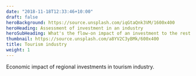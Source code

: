 ```yaml
---
date: "2018-11-18T12:33:46+10:00"
draft: false
heroBackground: https://source.unsplash.com/iqGtaQnk3VM/1600x400
heroHeading: Assessment of investment in an industry
heroSubHeading: What's the flow-on impact of an investment to the rest of the economy?
thumbnail: https://source.unsplash.com/a8YV2C3yBMk/600x400
title: Tourism industry
weight: 1
---
```


Economic impact of regional investments in tourism industry.